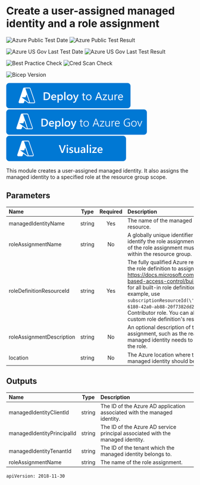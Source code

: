 # Create a user-assigned managed identity and a role assignment

![Azure Public Test Date](https://azurequickstartsservice.blob.core.windows.net/badges/modules/Microsoft.ManagedIdentity/UserAssignedManagedIdentityWithRoleAssignment/1.0/PublicLastTestDate.svg)
![Azure Public Test Result](https://azurequickstartsservice.blob.core.windows.net/badges/modules/Microsoft.ManagedIdentity/UserAssignedManagedIdentityWithRoleAssignment/1.0/PublicDeployment.svg)

![Azure US Gov Last Test Date](https://azurequickstartsservice.blob.core.windows.net/badges/modules/Microsoft.ManagedIdentity/UserAssignedManagedIdentityWithRoleAssignment/1.0/FairfaxLastTestDate.svg)
![Azure US Gov Last Test Result](https://azurequickstartsservice.blob.core.windows.net/badges/modules/Microsoft.ManagedIdentity/UserAssignedManagedIdentityWithRoleAssignment/1.0/FairfaxDeployment.svg)

![Best Practice Check](https://azurequickstartsservice.blob.core.windows.net/badges/modules/Microsoft.ManagedIdentity/UserAssignedManagedIdentityWithRoleAssignment/1.0/BestPracticeResult.svg)
![Cred Scan Check](https://azurequickstartsservice.blob.core.windows.net/badges/modules/Microsoft.ManagedIdentity/UserAssignedManagedIdentityWithRoleAssignment/1.0/CredScanResult.svg)

![Bicep Version](https://azurequickstartsservice.blob.core.windows.net/badges/modules/Microsoft.ManagedIdentity/UserAssignedManagedIdentityWithRoleAssignment/1.0/BicepVersion.svg)

[![Deploy To Azure](https://raw.githubusercontent.com/Azure/azure-quickstart-templates/master/1-CONTRIBUTION-GUIDE/images/deploytoazure.svg?sanitize=true)](https://portal.azure.com/#create/Microsoft.Template/uri/https%3A%2F%2Fraw.githubusercontent.com%2FAzure%2Fazure-quickstart-templates%2Fmaster%2Fmodules%2FMicrosoft.ManagedIdentity%2FUserAssignedManagedIdentityWithRoleAssignment%2F1.0%2Fazuredeploy.json)
[![Deploy To Azure US Gov](https://raw.githubusercontent.com/Azure/azure-quickstart-templates/master/1-CONTRIBUTION-GUIDE/images/deploytoazuregov.svg?sanitize=true)](https://portal.azure.us/#create/Microsoft.Template/uri/https%3A%2F%2Fraw.githubusercontent.com%2FAzure%2Fazure-quickstart-templates%2Fmaster%2Fmodules%2FMicrosoft.ManagedIdentity%2FUserAssignedManagedIdentityWithRoleAssignment%2F1.0%2Fazuredeploy.json)
[![Visualize](https://raw.githubusercontent.com/Azure/azure-quickstart-templates/master/1-CONTRIBUTION-GUIDE/images/visualizebutton.svg?sanitize=true)](http://armviz.io/#/?load=https%3A%2F%2Fraw.githubusercontent.com%2FAzure%2Fazure-quickstart-templates%2Fmaster%2Fmodules%2FMicrosoft.ManagedIdentity%2FUserAssignedManagedIdentityWithRoleAssignment%2F1.0%2Fazuredeploy.json)   


This module creates a user-assigned managed identity. It also assigns the managed identity to a specified role at the resource group scope.

## Parameters

| Name | Type | Required | Description |
| :------------- | :----------: | :----------: | :------------- |
| managedIdentityName | string | Yes | The name of the managed identity resource. |
| roleAssignmentName | string | No | A globally unique identifier (GUID) to identify the role assignment. The name of the role assignment must be unique within the resource group. |
| roleDefinitionResourceId | string | Yes | The fully qualified Azure resource ID of the role definition to assign. See https://docs.microsoft.com/azure/role-based-access-control/built-in-roles for all built-in role definitions. For example, use `subscriptionResourceId(\'b24988ac-6180-42a0-ab88-20f7382dd24c\'` for the Contributor role. You can also use a custom role definition\'s resource ID. |
| roleAssignmentDescription | string | No | An optional description of the role assignment, such as the reason this managed identity needs to be granted the role. |
| location | string | No | The Azure location where the managed identity should be created. |

## Outputs

| Name | Type | Description |
| :------------- | :----------: | :------------- |
| managedIdentityClientId | string | The ID of the Azure AD application associated with the managed identity. |
| managedIdentityPrincipalId | string | The ID of the Azure AD service principal associated with the managed identity. |
| managedIdentityTenantId | string | The ID of the tenant which the managed identity belongs to. |
| roleAssignmentName | string | The name of the role assignment. |

```apiVersion: 2018-11-30```

